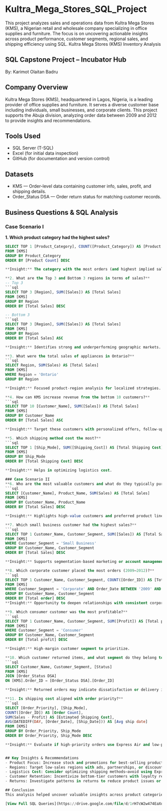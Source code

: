 # Kultra_Mega_Stores_SQL_Project
This project analyzes sales and operations data from Kultra Mega Stores (KMS), a Nigerian retail and wholesale company specializing in office supplies and furniture. The focus is on uncovering actionable insights across product performance, customer segments, regional sales, and shipping efficiency using SQL.
Kultra Mega Stores (KMS) Inventory Analysis

## SQL Capstone Project – Incubator Hub
By: Karimot Olaitan Badru
## Company Overview
Kultra Mega Stores (KMS), headquartered in Lagos, Nigeria, is a leading provider of office supplies and furniture. It serves a diverse customer base including individuals, small businesses, and corporate clients. This project supports the Abuja division, analyzing order data between 2009 and 2012 to provide insights and recommendations.

## Tools Used
- SQL Server (T-SQL)
- Excel (for initial data inspection)
- GitHub (for documentation and version control)
## Datasets
- KMS — Order-level data containing customer info, sales, profit, and shipping details.
- Order_Status DSA — Order return status for matching customer records.

## Business Questions & SQL Analysis
### Case Scenario I
**1. Which product category had the highest sales?**
```sql
SELECT TOP 1 [Product_Category], COUNT([Product_Category]) AS [Product Count]
FROM [KMS]
GROUP BY Product_Category
ORDER BY [Product Count] DESC

**Insight:** The category with the most orders (and highest implied sales) is likely driving the majority of KMS’s revenue.

**2. What are the Top 3 and Bottom 3 regions in terms of sales?**
-- Top 3
```sql
SELECT TOP 3 [Region], SUM([Sales]) AS [Total Sales]
FROM [KMS]
GROUP BY Region
ORDER BY [Total Sales] DESC

-- Bottom 3 
```sql
SELECT TOP 3 [Region], SUM([Sales]) AS [Total Sales]
FROM [KMS]
GROUP BY Region
ORDER BY [Total Sales] ASC

**Insight:** Identifies strong and underperforming geographic markets.

**3. What were the total sales of appliances in Ontario?**
```sql
SELECT Region, SUM(Sales) AS [Total Sales]
FROM [KMS]
WHERE Region = 'Ontario'
GROUP BY Region

**Insight:** Focused product-region analysis for localized strategies.

**4. How can KMS increase revenue from the bottom 10 customers?**
```sql
SELECT TOP 10 [Customer_Name], SUM([Sales]) AS [Total Sales]
FROM [KMS]
GROUP BY Customer_Name
ORDER BY [Total Sales] ASC

**Insight:** Target these customers with personalized offers, follow-ups, or loyalty discounts.

**5. Which shipping method cost the most?**
```sql
SELECT TOP 1 [Ship_Mode], SUM([Shipping_Cost]) AS [Total Shipping Cost]
FROM [KMS]
GROUP BY Ship_Mode
ORDER BY [Total Shipping Cost] DESC

**Insight:** Helps in optimizing logistics cost.

### Case Scenario II
**6. Who are the most valuable customers and what do they typically purchase?**
```sql
SELECT [Customer_Name], Product_Name, SUM(Sales) AS [Total Sales]
FROM [KMS]
GROUP BY Customer_Name, Product_Name
ORDER BY [Total Sales] DESC

**Insight:** Highlights high-value customers and preferred product lines.

**7. Which small business customer had the highest sales?**
```sql
SELECT TOP 1 Customer_Name, Customer_Segment, SUM([Sales]) AS [Total Sales]
FROM [KMS]
WHERE Customer_Segment = 'Small Business'
GROUP BY Customer_Name, Customer_Segment
ORDER BY [Total Sales] DESC

**Insight:** Supports segmentation-based marketing or account management.

**8. Which corporate customer placed the most orders (2009–2012)?**
```sql
SELECT TOP 1 Customer_Name, Customer_Segment, COUNT([Order_ID]) AS [Total order]
FROM [KMS]
WHERE Customer_Segment = 'Corporate' AND Order_Date BETWEEN '2009' AND '2012'
GROUP BY Customer_Name, Customer_Segment
ORDER BY [Total order] DESC
**Insight:** Opportunity to deepen relationships with consistent corporate buyers.

**9. Which consumer customer was the most profitable?**
```sql
SELECT TOP 1 Customer_Name, Customer_Segment, SUM([Profit]) AS [Total profit]
FROM [KMS]
WHERE Customer_Segment = 'Consumer'
GROUP BY Customer_Name, Customer_Segment
ORDER BY [Total profit] DESC

**Insight:** High-margin customer segment to prioritize.

**10. Which customer returned items, and what segment do they belong to?**
```sql
SELECT Customer_Name, Customer_Segment, [Status]
FROM [KMS]
JOIN [Order_Status DSA]
ON [KMS].Order_ID = [Order_Status DSA].[Order_ID]

**Insight:** Returned orders may indicate dissatisfaction or delivery issues—requires customer service follow-up.

**11. Is shipping cost aligned with order priority?**
```sql
SELECT [Order_Priority], [Ship_Mode],
COUNT([Order_ID]) AS [Order Count],
SUM(Sales - Profit) AS [Estimated Shipping Cost],
AVG(DATEDIFF(DAY, [Order_Date], [Ship_Date])) AS [Avg ship date]
FROM [KMS]
GROUP BY Order_Priority, Ship_Mode
ORDER BY Order_Priority, Ship_Mode DESC

**Insight:** Evaluate if high-priority orders use Express Air and low-priority ones use Delivery Truck. Misalignment indicates waste.


## Key Insights & Recommendations
- Product Focus: Increase stock and promotions for best-selling product categories.
- Regions: Target low-sales regions with ads, partnerships, or discounts.
- Logistics Cost: Consider optimizing shipping methods—avoid using Express Air for low-priority orders.
- Customer Retention: Incentivize bottom-tier customers with loyalty rewards or bundled offers.
- Returns: Investigate patterns in returns to reduce product issues or delivery problems.

## Conclusion
This analysis helped uncover valuable insights across product categories, customer behavior, shipping efficiency, and regional performance. Using SQL, actionable intelligence can now drive data-informed decisions for the Abuja division of Kultra Mega Stores.

[View Full SQL Queries](https://drive.google.com/file/d/1rH7cW2w474EaXoM3EgyGnpO1RsqHwC5P/view?usp=drivesdk) 



